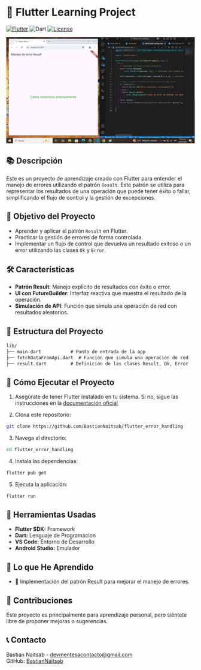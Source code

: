 # 🚀 Flutter Learning Project

[![Flutter](https://img.shields.io/badge/Flutter-Framework-blue)](https://flutter.dev)
![Dart](https://img.shields.io/badge/Dart-Language-blue)
[![License](https://img.shields.io/badge/License-MIT-green.svg)](LICENSE)

![Screen Result](captura.png)

## 📚 Descripción

Este es un proyecto de aprendizaje creado con Flutter para entender el manejo de errores utilizando el patrón `Result`. Este patrón se utiliza para representar los resultados de una operación que puede tener éxito o fallar, simplificando el flujo de control y la gestión de excepciones.

## 🎯 Objetivo del Proyecto

- Aprender y aplicar el patrón `Result` en Flutter.
- Practicar la gestión de errores de forma controlada.
- Implementar un flujo de control que devuelva un resultado exitoso o un error utilizando las clases `Ok` y `Error`.

## 🛠️ Características

- **Patrón Result**: Manejo explícito de resultados con éxito o error.
- **UI con FutureBuilder**: Interfaz reactiva que muestra el resultado de la operación.
- **Simulación de API**: Función que simula una operación de red con resultados aleatorios.

## 📂 Estructura del Proyecto

```plaintext
lib/
├── main.dart           # Punto de entrada de la app
├── fetchDataFromApi.dart  # Función que simula una operación de red
├── result.dart         # Definición de las clases Result, Ok, Error
```

## 🚀 Cómo Ejecutar el Proyecto

1. Asegúrate de tener Flutter instalado en tu sistema. Si no, sigue las instrucciones en la [documentación oficial](https://flutter.dev/)

2. Clona este repositorio:

```bash
git clone https://github.com/BastianNaitsab/flutter_error_handling
```

3. Navega al directorio:

```bash
cd flutter_error_handling
```

4. Instala las dependencias:

```bash
flutter pub get
```

5. Ejecuta la aplicación:

```bash
flutter run
```

## 🧰 Herramientas Usadas

- **Flutter SDK:** Framework
- **Dart:** Lenguaje de Programacion
- **VS Code:** Entorno de Desarrollo
- **Android Studio:** Emulador

## 📖 Lo que He Aprendido

- 🌟 Implementación del patrón Result para mejorar el manejo de errores.

## 🤝 Contribuciones

Este proyecto es principalmente para aprendizaje personal, pero siéntete libre de proponer mejoras o sugerencias.

## 📞 Contacto
Bastian Naitsab - [devmentesacontacto@gmail.com](mailto:devmentesacontacto@gmail.com)  
GitHub: [BastianNaitsab](https://github.com/BastianNaitsab)